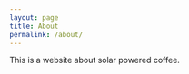 ```yaml
---
layout: page
title: About
permalink: /about/
---
```


This is a website about solar powered coffee.
